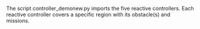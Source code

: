 The script controller_demonew.py imports the five reactive controllers. Each reactive controller covers a specific region with its obstacle(s) and missions.
